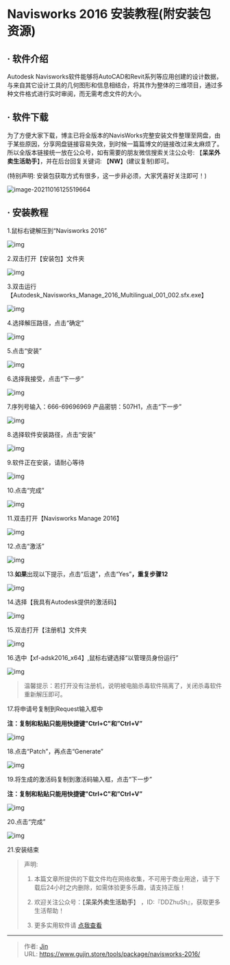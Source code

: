 # Navisworks 2016 安装教程(附安装包资源)


## · 软件介绍
Autodesk Navisworks软件能够将AutoCAD和Revit系列等应用创建的设计数据，与来自其它设计工具的几何图形和信息相结合，将其作为整体的三维项目，通过多种文件格式进行实时审阅，而无需考虑文件的大小。

## · 软件下载
为了方便大家下载，博主已将全版本的NavisWorks完整安装文件整理至网盘，由于某些原因，分享网盘链接容易失效，到时候一篇篇博文的链接改过来太麻烦了。所以全版本链接统一放在公众号，如有需要的朋友微信搜索关注公众号: 【**呆呆外卖生活助手**】，并在后台回复关键词: 【**NW**】(建议复制)即可。

(特别声明: 安装包获取方式有很多，这一步非必须，大家凭喜好关注即可！)

![image-20211016125519664](https://img.gujin.store/img/image-20211016125519664.png)

## · 安装教程

1.鼠标右键解压到“Navisworks 2016”

![img](https://img.gujin.store/img/v2-e7979d1ba65f1e86512b33c4a01556f2_720w.png)

2.双击打开【安装包】文件夹

![img](https://img.gujin.store/img/v2-d681717381656ffb9007dd7084c0e650_720w.png)

3.双击运行【Autodesk_Navisworks_Manage_2016_Multilingual_001_002.sfx.exe】

![img](https://img.gujin.store/img/v2-bd27c7fa0d6b11d72df2519676a53d1a_720w.png)

4.选择解压路径，点击“确定”

![img](https://img.gujin.store/img/v2-6d3331d188883e29e7badbd5d2da4f83_720w.png)

5.点击“安装”

![img](https://img.gujin.store/img/v2-decb52bc7b4a40b88e4b6e526a733fe5_720w.png)

6.选择我接受，点击“下一步”

![img](https://img.gujin.store/img/v2-ebd4b37226cea7ce5d23cfbe1f8ee6c4_720w.png)



7.序列号输入：666-69696969 产品密钥：507H1，点击“下一步”

![img](https://img.gujin.store/img/v2-b01076bab0cc9ff1a9da3bdfc36c5be0_720w.png)

8.选择软件安装路径，点击“安装”

![img](https://img.gujin.store/img/v2-78bef509a0038d129bd98c38080ba34f_720w.png)

9.软件正在安装，请耐心等待

![img](https://img.gujin.store/img/v2-ba93bbaaad105d7b28ce9d457f6c9807_720w.png)

10.点击“完成”

![img](https://img.gujin.store/img/v2-39b61f7ce65f37067d8be25e4c5789c6_720w.png)

11.双击打开【Navisworks Manage 2016】

![img](https://img.gujin.store/img/v2-1acb4a353f33883237030d5053d9d0e5_720w.png)

12.点击“激活”

![img](https://img.gujin.store/img/v2-872a173f576612f4703af932729dbf02_720w.png)

13.**如果**出现以下提示，点击“后退”，点击“Yes”**，重复步骤12**

![img](https://img.gujin.store/img/v2-3f6c354297659a828726204700d31b81_720w.png)

14.选择【我具有Autodesk提供的激活码】

![img](https://img.gujin.store/img/v2-ce10be55f40a18ad9353cad3412aa708_720w.png)

15.双击打开【注册机】文件夹

![img](https://img.gujin.store/img/v2-1a6f5652eb700b22453fd138962f2a96_720w.png)

16.选中【xf-adsk2016_x64】,鼠标右键选择“以管理员身份运行”

![img](https://img.gujin.store/img/v2-b717bb72e91e7e57ad601eca78f7b3d5_720w.png)

> 温馨提示：若打开没有注册机，说明被电脑杀毒软件隔离了，关闭杀毒软件重新解压即可。

17.将申请号复制到Request输入框中

**注：复制和粘贴只能用快捷键"Ctrl+C"和”Ctrl+V”**

![img](https://img.gujin.store/img/v2-4cdea63013fbdc46b96cf3a825a0deaf_720w.png)

18.点击“Patch”，再点击“Generate”

![img](https://img.gujin.store/img/v2-81beefe3b5e5836ecb318bc63bf63fbe_720w.png)

19.将生成的激活码复制到激活码输入框，点击“下一步”

**注：复制和粘贴只能用快捷键"Ctrl+C"和”Ctrl+V”**

![img](https://img.gujin.store/img/v2-37b2e8e156b22b8de70001e3c05fed67_720w.png)

20.点击“完成”

![img](https://img.gujin.store/img/v2-1da679e7201e166b7cffc5169ada9436_720w.png)

21.安装结束




> 声明: 
>
> 1. 本篇文章所提供的下载文件均在网络收集，不可用于商业用途，请于下载后24小时之内删除，如需体验更多乐趣，请支持正版！
>
> 2. 欢迎关注公众号：【**呆呆外卖生活助手**】 ，ID:『DDZhuSh』，获取更多生活帮助！
>
> 3. 更多实用软件请  [点我查看](/tools)

---

> 作者: [Jin](https://img.gujin.store/img/favicon.ico)  
> URL: https://www.gujin.store/tools/package/navisworks-2016/  

